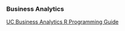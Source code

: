 ### Business Analytics

[UC Business Analytics R Programming Guide ](https://uc-r.github.io/kmeans_clustering)
